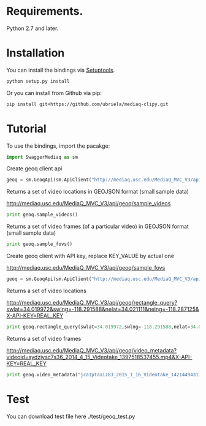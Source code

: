 # Requirements.
Python 2.7 and later.

# Installation
You can install the bindings via [Setuptools](http://pypi.python.org/pypi/setuptools).

```sh
python setup.py install
```
Or you can install from Github via pip:

```sh
pip install git+https://github.com/ubriela/mediaq-clipy.git
```

# Tutorial
To use the bindings, import the pacakge:

```python
import SwaggerMediaq as sm
```

Create geoq client api
```python
geoq = sm.GeoqApi(sm.ApiClient("http://mediaq.usc.edu/MediaQ_MVC_V3/api"))
```

Returns a set of video locations in GEOJSON format (small sample data)

http://mediaq.usc.edu/MediaQ_MVC_V3/api/geoq/sample_videos
```python
print geoq.sample_videos()
```
Returns a set of video frames (of a particular video) in GEOJSON format (small sample data)
```python
print geoq.sample_fovs()
```

Create geoq client with API key, replace KEY_VALUE by actual one

http://mediaq.usc.edu/MediaQ_MVC_V3/api/geoq/sample_fovs
```python
geoq = sm.GeoqApi(sm.ApiClient("http://mediaq.usc.edu/MediaQ_MVC_V3/api", "X-API-KEY", "KEY_VALUE"))
```

Returns a set of video locations

http://mediaq.usc.edu/MediaQ_MVC_V3/api/geoq/rectangle_query?swlat=34.019972&swlng=-118.291588&nelat=34.021111&nelng=-118.287125&X-API-KEY=REAL_KEY
```python
print geoq.rectangle_query(swlat=34.019972,swlng=-118.291588,nelat=34.021111,nelng=-118.287125)
```

Returns a set of video frames

http://mediaq.usc.edu/MediaQ_MVC_V3/api/geoq/video_metadata?videoid=sydzjysc7s36_2014_4_15_Videotake_1397518537455.mp4&X-API-KEY=REAL_KEY
```python
print geoq.video_metadata("jca1ptaaiz83_2015_1_16_Videotake_1421449431727.mp4")
```

# Test
You can download test file here ./test/geoq_test.py
